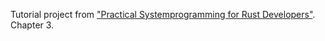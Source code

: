 Tutorial project from ["Practical Systemprogramming for Rust Developers"](https://github.com/PacktPublishing/Practical-System-Programming-for-Rust-Developers).
Chapter 3.
